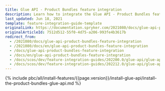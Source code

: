 ```yaml
---
title: Glue API - Product Bundles feature integration
description: Learn how to integrate the Glue API - Product Bundles feature into a Spryker project.
last_updated: Jun 18, 2021
template: feature-integration-guide-template
originalLink: https://documentation.spryker.com/2021080/docs/glue-api-product-bundles-feature-integration
originalArticleId: 7512d512-55f0-4d75-a206-993fe4b3617b
redirect_from:
  - /2021080/docs/glue-api-product-bundles-feature-integration
  - /2021080/docs/en/glue-api-product-bundles-feature-integration
  - /docs/glue-api-product-bundles-feature-integration
  - /docs/en/glue-api-product-bundles-feature-integration
  - /docs/scos/dev/feature-integration-guides/202200.0/glue-api/glue-api-product-bundles-feature-integration.html
  - /docs/scos/dev/feature-integration-guides/202212.0/glue-api/glue-api-product-bundles-feature-integration.html
---
```


{% include pbc/all/install-features/{{page.version}}/install-glue-api/install-the-product-bundles-glue-api.md %} <!-- To edit, see /_includes/pbc/all/install-features/202212.0/install-glue-api/install-the-product-bundles-glue-api.md -->

